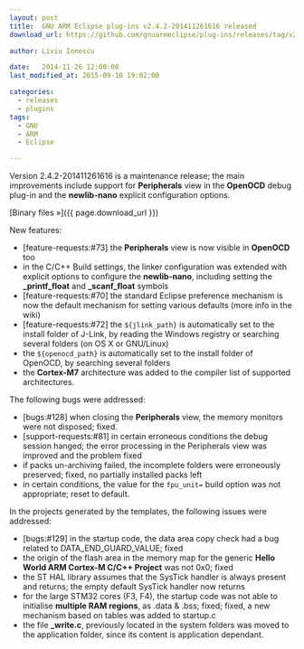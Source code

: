 ```yaml
---
layout: post
title:  GNU ARM Eclipse plug-ins v2.4.2-201411261616 released
download_url: https://github.com/gnuarmeclipse/plug-ins/releases/tag/v2.4.2-201411261616

author: Liviu Ionescu

date:   2014-11-26 12:00:00
last_modified_at: 2015-09-10 19:02:00

categories:
  - releases
  - plugins
tags:
  - GNU 
  - ARM
  - Eclipse

--- 
```


Version 2.4.2-201411261616 is a maintenance release; the main improvements include support for **Peripherals** view in the **OpenOCD** debug plug-in and the **newlib-nano** explicit configuration options.

[Binary files »]({{ page.download_url }})

New features:

* [feature-requests:#73] the **Peripherals** view is now visible in **OpenOCD** too
* in the C/C++ Build settings, the linker configuration was extended with explicit options to configure the **newlib-nano**, including setting the **_printf_float** and **_scanf_float** symbols
* [feature-requests:#70] the standard Eclipse preference mechanism is now the default mechanism for setting various defaults (more info in the wiki)
* [feature-requests:#72] the `${jlink_path}` is automatically set to the install folder of J-Link, by reading the Windows registry or searching several folders (on OS X or GNU/Linux)
* the `${openocd_path}` is automatically set to the install folder of OpenOCD, by searching several folders
* the **Cortex-M7** architecture was added to the compiler list of supported architectures.

The following bugs were addressed:

* [bugs:#128] when closing the **Peripherals** view, the memory monitors were not disposed; fixed.
* [support-requests:#81] in certain erroneous conditions the debug session hanged; the error processing in the Peripherals view was improved and the problem fixed
* if packs un-archiving failed, the incomplete folders were erroneously preserved; fixed, no partially installed packs left
* in certain conditions, the value for the `fpu_unit=` build option was not appropriate; reset to default.

In the projects generated by the templates, the following issues were addressed:

* [bugs:#129] in the startup code, the data area copy check had a bug related to DATA_END_GUARD_VALUE; fixed
* the origin of the flash area in the memory map for the generic **Hello World ARM Cortex-M C/C++  Project** was not 0x0; fixed
* the ST HAL library assumes that the SysTick handler is always present and returns; the empty default SysTick handler now returns
* for the large STM32 cores (F3, F4), the startup code was not able to initialise **multiple RAM regions**, as .data & .bss; fixed; fixed, a new mechanism based on tables was added to startup.c
* the file **_write.c**, previously located in the system folders was moved to the application folder, since its content is application dependant.
